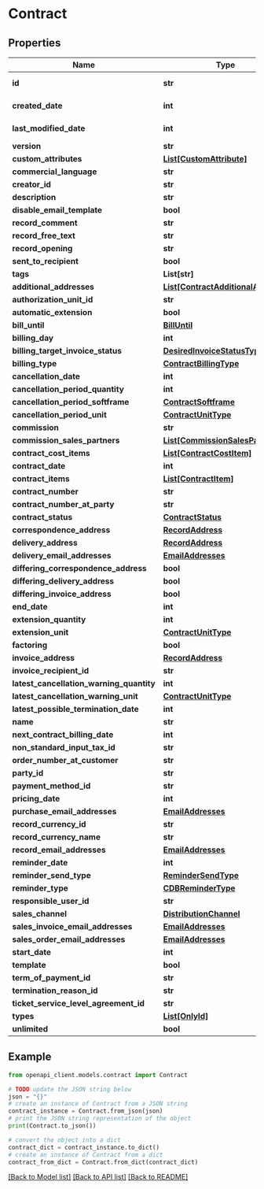 # Contract


## Properties

Name | Type | Description | Notes
------------ | ------------- | ------------- | -------------
**id** | **str** |  | [optional] [readonly] 
**created_date** | **int** |  | [optional] [readonly] 
**last_modified_date** | **int** |  | [optional] [readonly] 
**version** | **str** |  | [optional] 
**custom_attributes** | [**List[CustomAttribute]**](CustomAttribute.md) |  | [optional] 
**commercial_language** | **str** |  | [optional] 
**creator_id** | **str** |  | [optional] 
**description** | **str** |  | [optional] 
**disable_email_template** | **bool** |  | [optional] 
**record_comment** | **str** |  | [optional] 
**record_free_text** | **str** |  | [optional] 
**record_opening** | **str** |  | [optional] 
**sent_to_recipient** | **bool** |  | [optional] 
**tags** | **List[str]** |  | [optional] 
**additional_addresses** | [**List[ContractAdditionalAddress]**](ContractAdditionalAddress.md) |  | [optional] 
**authorization_unit_id** | **str** |  | [optional] 
**automatic_extension** | **bool** |  | [optional] 
**bill_until** | [**BillUntil**](BillUntil.md) |  | [optional] 
**billing_day** | **int** |  | [optional] 
**billing_target_invoice_status** | [**DesiredInvoiceStatusType**](DesiredInvoiceStatusType.md) |  | [optional] 
**billing_type** | [**ContractBillingType**](ContractBillingType.md) |  | [optional] 
**cancellation_date** | **int** |  | [optional] 
**cancellation_period_quantity** | **int** |  | [optional] 
**cancellation_period_softframe** | [**ContractSoftframe**](ContractSoftframe.md) |  | [optional] 
**cancellation_period_unit** | [**ContractUnitType**](ContractUnitType.md) |  | [optional] 
**commission** | **str** |  | [optional] 
**commission_sales_partners** | [**List[CommissionSalesPartner]**](CommissionSalesPartner.md) |  | [optional] 
**contract_cost_items** | [**List[ContractCostItem]**](ContractCostItem.md) |  | [optional] 
**contract_date** | **int** |  | [optional] 
**contract_items** | [**List[ContractItem]**](ContractItem.md) |  | [optional] 
**contract_number** | **str** |  | [optional] 
**contract_number_at_party** | **str** |  | [optional] 
**contract_status** | [**ContractStatus**](ContractStatus.md) |  | [optional] 
**correspondence_address** | [**RecordAddress**](RecordAddress.md) |  | [optional] 
**delivery_address** | [**RecordAddress**](RecordAddress.md) |  | [optional] 
**delivery_email_addresses** | [**EmailAddresses**](EmailAddresses.md) |  | [optional] 
**differing_correspondence_address** | **bool** |  | [optional] 
**differing_delivery_address** | **bool** |  | [optional] 
**differing_invoice_address** | **bool** |  | [optional] 
**end_date** | **int** |  | [optional] 
**extension_quantity** | **int** |  | [optional] 
**extension_unit** | [**ContractUnitType**](ContractUnitType.md) |  | [optional] 
**factoring** | **bool** |  | [optional] 
**invoice_address** | [**RecordAddress**](RecordAddress.md) |  | [optional] 
**invoice_recipient_id** | **str** |  | [optional] 
**latest_cancellation_warning_quantity** | **int** |  | [optional] 
**latest_cancellation_warning_unit** | [**ContractUnitType**](ContractUnitType.md) |  | [optional] 
**latest_possible_termination_date** | **int** |  | [optional] 
**name** | **str** |  | [optional] 
**next_contract_billing_date** | **int** |  | [optional] 
**non_standard_input_tax_id** | **str** |  | [optional] 
**order_number_at_customer** | **str** |  | [optional] 
**party_id** | **str** |  | [optional] 
**payment_method_id** | **str** |  | [optional] 
**pricing_date** | **int** |  | [optional] 
**purchase_email_addresses** | [**EmailAddresses**](EmailAddresses.md) |  | [optional] 
**record_currency_id** | **str** |  | [optional] 
**record_currency_name** | **str** |  | [optional] 
**record_email_addresses** | [**EmailAddresses**](EmailAddresses.md) |  | [optional] 
**reminder_date** | **int** |  | [optional] 
**reminder_send_type** | [**ReminderSendType**](ReminderSendType.md) |  | [optional] 
**reminder_type** | [**CDBReminderType**](CDBReminderType.md) |  | [optional] 
**responsible_user_id** | **str** |  | [optional] 
**sales_channel** | [**DistributionChannel**](DistributionChannel.md) |  | [optional] 
**sales_invoice_email_addresses** | [**EmailAddresses**](EmailAddresses.md) |  | [optional] 
**sales_order_email_addresses** | [**EmailAddresses**](EmailAddresses.md) |  | [optional] 
**start_date** | **int** |  | [optional] 
**template** | **bool** |  | [optional] 
**term_of_payment_id** | **str** |  | [optional] 
**termination_reason_id** | **str** |  | [optional] 
**ticket_service_level_agreement_id** | **str** |  | [optional] 
**types** | [**List[OnlyId]**](OnlyId.md) |  | [optional] 
**unlimited** | **bool** |  | [optional] 

## Example

```python
from openapi_client.models.contract import Contract

# TODO update the JSON string below
json = "{}"
# create an instance of Contract from a JSON string
contract_instance = Contract.from_json(json)
# print the JSON string representation of the object
print(Contract.to_json())

# convert the object into a dict
contract_dict = contract_instance.to_dict()
# create an instance of Contract from a dict
contract_from_dict = Contract.from_dict(contract_dict)
```
[[Back to Model list]](../README.md#documentation-for-models) [[Back to API list]](../README.md#documentation-for-api-endpoints) [[Back to README]](../README.md)


